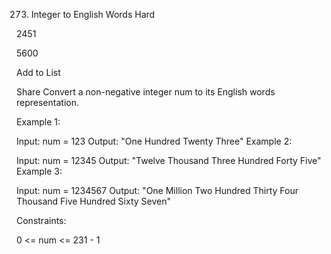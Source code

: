 273. Integer to English Words
Hard

2451

5600

Add to List

Share
Convert a non-negative integer num to its English words representation.

 

Example 1:

Input: num = 123
Output: "One Hundred Twenty Three"
Example 2:

Input: num = 12345
Output: "Twelve Thousand Three Hundred Forty Five"
Example 3:

Input: num = 1234567
Output: "One Million Two Hundred Thirty Four Thousand Five Hundred Sixty Seven"
 

Constraints:

0 <= num <= 231 - 1